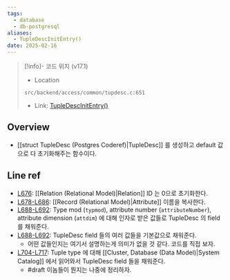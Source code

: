 ```yaml
---
tags:
  - database
  - db-postgresql
aliases:
  - TupleDescInitEntry()
date: 2025-02-16
---
```

> [!info]- 코드 위치 (v17.1)
> - Location
> ```
> src/backend/access/common/tupdesc.c:651
> ```
> - Link: [TupleDescInitEntry()](https://github.com/postgres/postgres/blob/REL_17_1/src/backend/access/common/tupdesc.c#L635-L718)

## Overview

- [[struct TupleDesc (Postgres Coderef)|TupleDesc]] 를 생성하고 default 값으로 다 초기화해주는 함수이다.

## Line ref

- [L676](https://github.com/postgres/postgres/blob/REL_17_1/src/backend/access/common/tupdesc.c#L676): [[Relation (Relational Model)|Relation]] ID 는 0으로 초기화한다.
- [L678-L686](https://github.com/postgres/postgres/blob/REL_17_1/src/backend/access/common/tupdesc.c#L678-L686): [[Record (Relational Model)|Attribute]] 이름을 복사한다.
- [L688-L692](https://github.com/postgres/postgres/blob/REL_17_1/src/backend/access/common/tupdesc.c#L688-L692): Type mod (`typmod`), attribute number (`attributeNumber`), attribute dimension (`attdim`) 에 대해 인자로 받은 값들로 TupleDesc 의 field 를 채워준다.
- [L688-L692](https://github.com/postgres/postgres/blob/REL_17_1/src/backend/access/common/tupdesc.c#L694-L702): TupleDesc field 들의 여러 값들을 기본값으로 채워준다.
	- 어떤 값들인지는 여기서 설명하는게 의미가 없을 것 같다. 코드를 직접 보자.
- [L704-L717](https://github.com/postgres/postgres/blob/REL_17_1/src/backend/access/common/tupdesc.c#L704-L717): Tuple type 에 대해 [[Cluster, Database (Data Model)|System Catalog]] 에서 읽어와서 TupleDesc field 들을 채워준다.
	- #draft 이놈들이 뭔지는 나중에 정리하자.